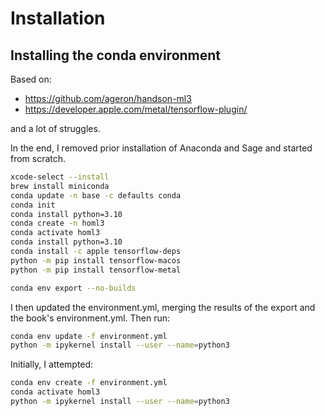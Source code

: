 # Installation

## Installing the conda environment
Based on: 
- https://github.com/ageron/handson-ml3
- https://developer.apple.com/metal/tensorflow-plugin/

and a lot of struggles.

In the end, I removed prior installation of Anaconda and Sage and started from scratch.

```bash
xcode-select --install
brew install miniconda
conda update -n base -c defaults conda
conda init
conda install python=3.10
conda create -n homl3
conda activate homl3
conda install python=3.10
conda install -c apple tensorflow-deps
python -m pip install tensorflow-macos
python -m pip install tensorflow-metal

conda env export --no-builds
```

I then updated the environment.yml, merging the results of the export and the book's environment.yml.
Then run:
```bash
conda env update -f environment.yml
python -m ipykernel install --user --name=python3
```

Initially, I attempted:
```bash
conda env create -f environment.yml
conda activate homl3
python -m ipykernel install --user --name=python3
```

